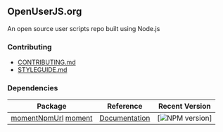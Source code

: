 ## OpenUserJS.org

An open source user scripts repo built using Node.js

### Contributing

* [CONTRIBUTING.md][contributing]
* [STYLEGUIDE.md][styleguide]

### Dependencies

Package | Reference | Recent Version
--- | --- | ---
[momentNpmUrl] [moment][momentGHUrl] | [Documentation][momentDocUrl] | [![NPM version][momentNpmVersionImage]]


[momentGHUrl]: https://github.com/moment/moment
[momentNpmUrl]: https://npmjs.org/package/moment
[momentDocUrl]: http://momentjs.com/docs/
[momentNpmVersionImage]: http://img.shields.io/npm/v/moment.svg?style=flat

[styleguide]: STYLEGUIDE
[contributing]: CONTRIBUTING
